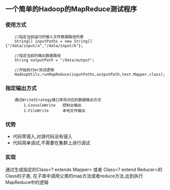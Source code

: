 ## 一个简单的Hadoop的MapReduce测试程序

### 使用方式
```
    //指定当前运行的输入文件数据路径列表
    String[] inputPaths = new String[]{"/data/input/a","/data/input/b"};

    //指定当前的输出数据路径
    String outputPath = "/data/output";

    //开始执行mr测试逻辑
    HadoopUtils.runMapReduce(inputPaths,outputPath,test.Mapper.class);
```

### 指定输出方式
```
    通过WriteStrategy接口来将对应的数据输出方式
        1.ConsoleWrite   控制台输出
        2.FileWrite      本地文件输出
```

### 优势
 + 代码零侵入,对源代码没有侵入
 + 代码简单调试,不需要在集群上进行调试

### 实现
  通过生成指定的Class<? extends Mapper> 或者 Class<? extend Reducer>的Class的子类,
  在子类中调用父类的map方法或者reduce方法,达到执行MapReduce中的逻辑
  